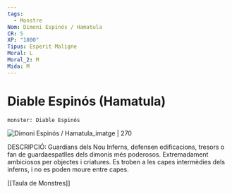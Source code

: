 ```yaml
---
tags:
  - Monstre
Nom: Dimoni Espinós / Hamatula
CR: 5
XP: "1800"
Tipus: Esperit Maligne
Moral: L
Moral_2: M
Mida: M
---
```

# Diable Espinós (Hamatula)

```statblock
monster: Diable Espinós
```

![Dimoni Espinós / Hamatula_imatge | 270](https://i.pinimg.com/564x/39/2b/02/392b02878aecbd30256c59578634abf9.jpg)

DESCRIPCIÓ: 
Guardians dels Nou Inferns, defensen edificacions, tresors o fan de guardaespatlles dels dimonis més poderosos. Extremadament ambiciosos per objectes i criatures. Es troben a les capes intermèdies dels inferns, i no es poden moure entre capes.

[[Taula de Monstres]]


